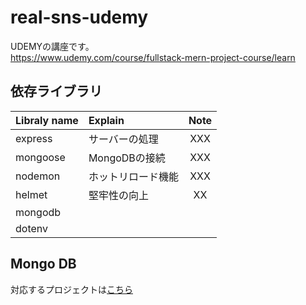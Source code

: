 # real-sns-udemy
UDEMYの講座です。  
https://www.udemy.com/course/fullstack-mern-project-course/learn

## 依存ライブラリ
| Libraly name | Explain            | Note  |
| :----------- | :----------------- | :---: |
| express      | サーバーの処理     |  XXX  |
| mongoose     | MongoDBの接続      |  XXX  |
| nodemon      | ホットリロード機能 |  XXX  |
| helmet       | 堅牢性の向上       |  XX   |
| mongodb      |                    |       |
| dotenv       |                    |       |

## Mongo DB
対応するプロジェクトは[こちら](https://cloud.mongodb.com/v2/6594e7be15a7382cfcb28bc6#/overview)
